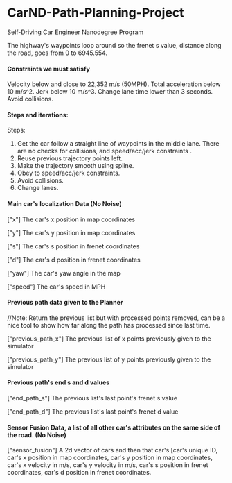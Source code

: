 # CarND-Path-Planning-Project
Self-Driving Car Engineer Nanodegree Program

The highway's waypoints loop around so the frenet s value, distance along the road, goes from 0 to 6945.554.

#### Constraints we must satisfy

Velocity below and close to 22,352 m/s (50MPH).
Total acceleration below 10 m/s^2.
Jerk below 10 m/s^3.
Change lane time lower than 3 seconds.
Avoid collisions.

#### Steps and iterations:
Steps:
1. Get the car follow a straight line of waypoints in the middle lane. There are no checks for collisions, and speed/acc/jerk constraints .
2. Reuse previous trajectory points left. 
3. Make the trajectory smooth using spline.
4. Obey to speed/acc/jerk constraints.
5. Avoid collisions.
6. Change lanes.

#### Main car's localization Data (No Noise)

["x"] The car's x position in map coordinates

["y"] The car's y position in map coordinates

["s"] The car's s position in frenet coordinates

["d"] The car's d position in frenet coordinates

["yaw"] The car's yaw angle in the map

["speed"] The car's speed in MPH

#### Previous path data given to the Planner

//Note: Return the previous list but with processed points removed, can be a nice tool to show how far along
the path has processed since last time. 

["previous_path_x"] The previous list of x points previously given to the simulator

["previous_path_y"] The previous list of y points previously given to the simulator

#### Previous path's end s and d values 

["end_path_s"] The previous list's last point's frenet s value

["end_path_d"] The previous list's last point's frenet d value

#### Sensor Fusion Data, a list of all other car's attributes on the same side of the road. (No Noise)

["sensor_fusion"] A 2d vector of cars and then that car's [car's unique ID, car's x position in map coordinates, car's y position in map coordinates, car's x velocity in m/s, car's y velocity in m/s, car's s position in frenet coordinates, car's d position in frenet coordinates. 

####